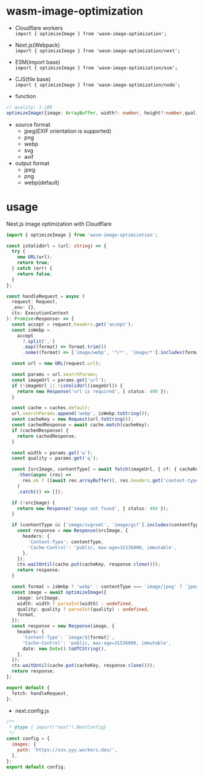 # wasm-image-optimization

- Cloudflare workers  
  `import { optimizeImage } from 'wasm-image-optimization';`
- Next.js(Webpack)  
  `import { optimizeImage } from 'wasm-image-optimization/next';`
- ESM(import base)  
  `import { optimizeImage } from 'wasm-image-optimization/esm';`
- CJS(file base)  
  `import { optimizeImage } from 'wasm-image-optimization/node';`

- function

```ts
// quality: 1-100
optimizeImage({image: ArrayBuffer, width?: number, height?:number,quality?: number,format?: "png" | "jpeg" | "webp"}): Promise<ArrayBuffer>
```

- source format
  - jpeg(EXIF orientation is supported)
  - png
  - webp
  - svg
  - avif
- output format
  - jpeg
  - png
  - webp(default)

# usage

Next.js image optimization with Cloudflare

```ts
import { optimizeImage } from 'wasm-image-optimization';

const isValidUrl = (url: string) => {
  try {
    new URL(url);
    return true;
  } catch (err) {
    return false;
  }
};

const handleRequest = async (
  request: Request,
  _env: {},
  ctx: ExecutionContext
): Promise<Response> => {
  const accept = request.headers.get('accept');
  const isWebp =
    accept
      ?.split(',')
      .map((format) => format.trim())
      .some((format) => ['image/webp', '*/*', 'image/*'].includes(format)) ?? true;

  const url = new URL(request.url);

  const params = url.searchParams;
  const imageUrl = params.get('url');
  if (!imageUrl || !isValidUrl(imageUrl)) {
    return new Response('url is required', { status: 400 });
  }

  const cache = caches.default;
  url.searchParams.append('webp', isWebp.toString());
  const cacheKey = new Request(url.toString());
  const cachedResponse = await cache.match(cacheKey);
  if (cachedResponse) {
    return cachedResponse;
  }

  const width = params.get('w');
  const quality = params.get('q');

  const [srcImage, contentType] = await fetch(imageUrl, { cf: { cacheKey: imageUrl } })
    .then(async (res) =>
      res.ok ? ([await res.arrayBuffer(), res.headers.get('content-type')] as const) : []
    )
    .catch(() => []);

  if (!srcImage) {
    return new Response('image not found', { status: 404 });
  }

  if (contentType && ['image/svg+xml', 'image/gif'].includes(contentType)) {
    const response = new Response(srcImage, {
      headers: {
        'Content-Type': contentType,
        'Cache-Control': 'public, max-age=31536000, immutable',
      },
    });
    ctx.waitUntil(cache.put(cacheKey, response.clone()));
    return response;
  }

  const format = isWebp ? 'webp' : contentType === 'image/jpeg' ? 'jpeg' : 'png';
  const image = await optimizeImage({
    image: srcImage,
    width: width ? parseInt(width) : undefined,
    quality: quality ? parseInt(quality) : undefined,
    format,
  });
  const response = new Response(image, {
    headers: {
      'Content-Type': `image/${format}`,
      'Cache-Control': 'public, max-age=31536000, immutable',
      date: new Date().toUTCString(),
    },
  });
  ctx.waitUntil(cache.put(cacheKey, response.clone()));
  return response;
};

export default {
  fetch: handleRequest,
};
```

- next.config.js

```js
/**
 * @type { import("next").NextConfig}
 */
const config = {
  images: {
    path: 'https://xxx.yyy.workers.dev/',
  },
};
export default config;
```
